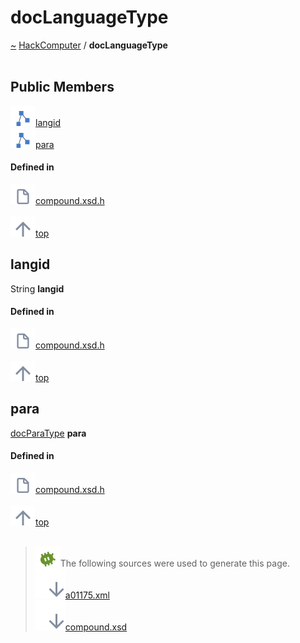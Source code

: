 <a id="doclanguagetype"></a>
<h1>docLanguageType</h1>
<a id="a01175"></a>
<a href="https://github.com/CharlesCarley/HackComputer#~">~</a>
<a href="index.md#index">HackComputer</a>
<span class="inline-text">/</span>
<span class="bold-text"><b>docLanguageType</b></span>
<br/>
<br/>
<a id="public-members"></a>
<h2>Public Members</h2>
<span class="icon-list-item"><a href="#langid" class="icon-list-item"><img src="../images/class.svg" class="icon-list-item"/><span class="icon-list-item">langid</span>
</a>
</span>
<br/>
<span class="icon-list-item"><a href="#para" class="icon-list-item"><img src="../images/class.svg" class="icon-list-item"/><span class="icon-list-item">para</span>
</a>
</span>
<br/>
<a id="defined-in"></a>
<h4>Defined in</h4>
<span class="icon-list-item"><a href="https://github.com/CharlesCarley/HackComputer/blob/master/build/xml/compound.xsd.h#L882" class="icon-list-item"><img src="../images/file.svg" class="icon-list-item"/><span class="icon-list-item">compound.xsd.h</span>
</a>
</span>
<br/>
<br/>
<span class="icon-list-item"><a href="#doclanguagetype" class="icon-list-item"><img src="../images/jumpToTop.svg" class="icon-list-item"/><span class="icon-list-item">top</span>
</a>
</span>
<a id="langid"></a>
<h2>langid</h2>
<span class="inline-text">String</span>
<span class="bold-text"><b>langid</b></span>
<br/>
<a id="defined-in"></a>
<h4>Defined in</h4>
<span class="icon-list-item"><a href="https://github.com/CharlesCarley/HackComputer/blob/master/build/xml/compound.xsd.h#L885" class="icon-list-item"><img src="../images/file.svg" class="icon-list-item"/><span class="icon-list-item">compound.xsd.h</span>
</a>
</span>
<br/>
<br/>
<span class="icon-list-item"><a href="#doclanguagetype" class="icon-list-item"><img src="../images/jumpToTop.svg" class="icon-list-item"/><span class="icon-list-item">top</span>
</a>
</span>
<br/>
<a id="para"></a>
<h2>para</h2>
<a href="a01087.md#docparatype">docParaType</a>
<span class="bold-text"><b>para</b></span>
<br/>
<a id="defined-in"></a>
<h4>Defined in</h4>
<span class="icon-list-item"><a href="https://github.com/CharlesCarley/HackComputer/blob/master/build/xml/compound.xsd.h#L884" class="icon-list-item"><img src="../images/file.svg" class="icon-list-item"/><span class="icon-list-item">compound.xsd.h</span>
</a>
</span>
<br/>
<br/>
<span class="icon-list-item"><a href="#doclanguagetype" class="icon-list-item"><img src="../images/jumpToTop.svg" class="icon-list-item"/><span class="icon-list-item">top</span>
</a>
</span>
<br/>
<br/>
<blockquote>
<img src="../images/debug.svg"/><span class="inline-text">The following sources were used to generate this page.</span>
<br/>
<span class="icon-list-item"><a href="../xml/a01175.xml#L1" class="icon-list-item"><img src="../images/lookInside.svg" class="icon-list-item"/><span class="icon-list-item">a01175.xml</span>
</a>
</span>
<br/>
<span class="icon-list-item"><a href="../xml/compound.xsd#L1" class="icon-list-item"><img src="../images/lookInside.svg" class="icon-list-item"/><span class="icon-list-item">compound.xsd</span>
</a>
</span>
</blockquote>
</div>
</div>
</body>
</html>
